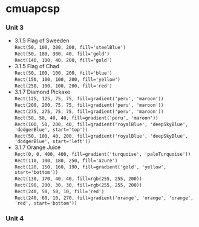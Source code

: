 # cmuapcsp
### Unit 3
* 3.1.5 Flag of Sweeden <br/>`Rect(50, 100, 300, 200, fill='steelBlue')`<br/>`Rect(50, 180, 300, 40, fill='gold')`<br/>`Rect(140, 100, 40, 200, fill='gold')` 
* 3.1.5 Flag of Chad <br/>`Rect(50, 100, 100, 200, fill='blue')`<br/>`Rect(150, 100, 100, 200, fill='yellow')`<br/>`Rect(250, 100, 100, 200, fill='red')`
* 3.1.7 Diamond Pickaxe <br/>`Rect(125, 125, 75, 75, fill=gradient('peru', 'maroon'))`<br/> `Rect(200, 200, 75, 75, fill=gradient('peru', 'maroon'))`<br/> `Rect(275, 275, 75, 75, fill=gradient('peru', 'maroon'))`<br/> `Rect(50, 50, 40, 40, fill=gradient('peru', 'maroon'))` <br/>`Rect(100, 50, 200, 40, fill=gradient('royalBlue', 'deepSkyBlue', 'dodgerBlue', start='top'))`<br/> `Rect(50, 100, 40, 200, fill=gradient('royalBlue', 'deepSkyBlue', 'dodgerBlue', start='left'))`
* 3.1.7 Orange Juice <br/>`Rect(0, 0, 400, 400, fill=gradient('turquoise', 'paleTurquoise'))`<br/> `Rect(110, 100, 180, 250, fill='azure')`<br/> `Rect(120, 150, 160, 190, fill=gradient('gold', 'yellow', start='bottom'))`<br/> `Rect(130, 170, 40, 40, fill=rgb(255, 255, 200))`<br/> `Rect(190, 200, 30, 30, fill=rgb(255, 255, 200))`<br/> `Rect(240, 50, 50, 10, fill='red')`<br/> `Rect(240, 60, 10, 270, fill=gradient('orange', 'orange', 'orange', 'red', start='bottom'))`
### Unit 4
